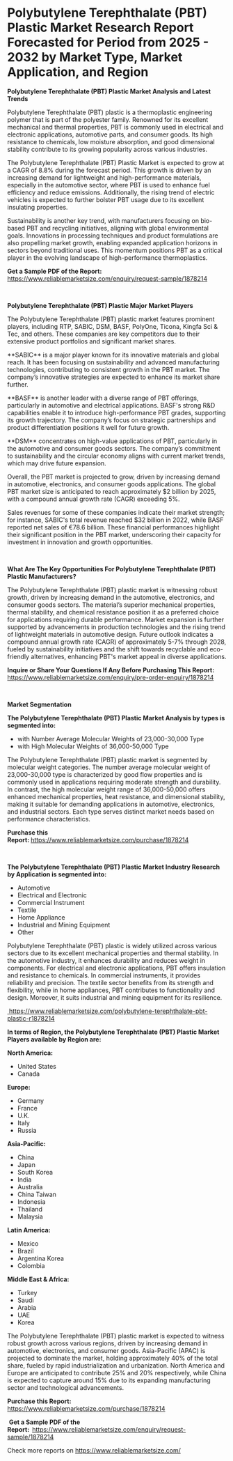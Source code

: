 <p><h1>Polybutylene Terephthalate (PBT) Plastic Market Research Report Forecasted for Period from 2025 -  2032 by Market Type, Market Application, and Region</h1></p><p><strong>Polybutylene Terephthalate (PBT) Plastic Market Analysis and Latest Trends</strong></p>
<p><p>Polybutylene Terephthalate (PBT) plastic is a thermoplastic engineering polymer that is part of the polyester family. Renowned for its excellent mechanical and thermal properties, PBT is commonly used in electrical and electronic applications, automotive parts, and consumer goods. Its high resistance to chemicals, low moisture absorption, and good dimensional stability contribute to its growing popularity across various industries.</p><p>The Polybutylene Terephthalate (PBT) Plastic Market is expected to grow at a CAGR of 8.8% during the forecast period. This growth is driven by an increasing demand for lightweight and high-performance materials, especially in the automotive sector, where PBT is used to enhance fuel efficiency and reduce emissions. Additionally, the rising trend of electric vehicles is expected to further bolster PBT usage due to its excellent insulating properties. </p><p>Sustainability is another key trend, with manufacturers focusing on bio-based PBT and recycling initiatives, aligning with global environmental goals. Innovations in processing techniques and product formulations are also propelling market growth, enabling expanded application horizons in sectors beyond traditional uses. This momentum positions PBT as a critical player in the evolving landscape of high-performance thermoplastics.</p></p>
<p><strong>Get a Sample PDF of the Report:&nbsp;</strong> <a href="https://www.reliablemarketsize.com/enquiry/request-sample/1878214?utm_campaign=1879&utm_medium=2&utm_source=Github&utm_content=ia&utm_term=03042025&utm_id=polybutylene-terephthalate-pbt-plastic">https://www.reliablemarketsize.com/enquiry/request-sample/1878214</a></p>
<p>&nbsp;</p>
<p><strong>Polybutylene Terephthalate (PBT) Plastic Major Market Players</strong></p>
<p><p>The Polybutylene Terephthalate (PBT) plastic market features prominent players, including RTP, SABIC, DSM, BASF, PolyOne, Ticona, Kingfa Sci & Tec, and others. These companies are key competitors due to their extensive product portfolios and significant market shares.</p><p>**SABIC** is a major player known for its innovative materials and global reach. It has been focusing on sustainability and advanced manufacturing technologies, contributing to consistent growth in the PBT market. The company’s innovative strategies are expected to enhance its market share further.</p><p>**BASF** is another leader with a diverse range of PBT offerings, particularly in automotive and electrical applications. BASF's strong R&D capabilities enable it to introduce high-performance PBT grades, supporting its growth trajectory. The company’s focus on strategic partnerships and product differentiation positions it well for future growth.</p><p>**DSM** concentrates on high-value applications of PBT, particularly in the automotive and consumer goods sectors. The company’s commitment to sustainability and the circular economy aligns with current market trends, which may drive future expansion.</p><p>Overall, the PBT market is projected to grow, driven by increasing demand in automotive, electronics, and consumer goods applications. The global PBT market size is anticipated to reach approximately $2 billion by 2025, with a compound annual growth rate (CAGR) exceeding 5%.</p><p>Sales revenues for some of these companies indicate their market strength; for instance, SABIC's total revenue reached $32 billion in 2022, while BASF reported net sales of €78.6 billion. These financial performances highlight their significant position in the PBT market, underscoring their capacity for investment in innovation and growth opportunities.</p></p>
<p>&nbsp;</p>
<p><strong>What Are The Key Opportunities For Polybutylene Terephthalate (PBT) Plastic Manufacturers?</strong></p>
<p><p>The Polybutylene Terephthalate (PBT) plastic market is witnessing robust growth, driven by increasing demand in the automotive, electronics, and consumer goods sectors. The material’s superior mechanical properties, thermal stability, and chemical resistance position it as a preferred choice for applications requiring durable performance. Market expansion is further supported by advancements in production technologies and the rising trend of lightweight materials in automotive design. Future outlook indicates a compound annual growth rate (CAGR) of approximately 5-7% through 2028, fueled by sustainability initiatives and the shift towards recyclable and eco-friendly alternatives, enhancing PBT's market appeal in diverse applications.</p></p>
<p><strong>Inquire or Share Your Questions If Any Before Purchasing This Report:</strong> <a href="https://www.reliablemarketsize.com/enquiry/pre-order-enquiry/1878214?utm_campaign=1879&utm_medium=2&utm_source=Github&utm_content=ia&utm_term=03042025&utm_id=polybutylene-terephthalate-pbt-plastic">https://www.reliablemarketsize.com/enquiry/pre-order-enquiry/1878214</a></p>
<p>&nbsp;</p>
<p><strong>Market Segmentation</strong></p>
<p><strong>The Polybutylene Terephthalate (PBT) Plastic Market Analysis by types is segmented into:</strong></p>
<p><ul><li>with Number Average Molecular Weights of 23,000-30,000 Type</li><li>with High Molecular Weights of 36,000-50,000 Type</li></ul></p>
<p><p>The Polybutylene Terephthalate (PBT) plastic market is segmented by molecular weight categories. The number average molecular weight of 23,000-30,000 type is characterized by good flow properties and is commonly used in applications requiring moderate strength and durability. In contrast, the high molecular weight range of 36,000-50,000 offers enhanced mechanical properties, heat resistance, and dimensional stability, making it suitable for demanding applications in automotive, electronics, and industrial sectors. Each type serves distinct market needs based on performance characteristics.</p></p>
<p><strong>Purchase this Report:&nbsp;</strong><a href="https://www.reliablemarketsize.com/purchase/1878214?utm_campaign=1879&utm_medium=2&utm_source=Github&utm_content=ia&utm_term=03042025&utm_id=polybutylene-terephthalate-pbt-plastic">https://www.reliablemarketsize.com/purchase/1878214</a></p>
<p>&nbsp;</p>
<p><strong>The Polybutylene Terephthalate (PBT) Plastic Market Industry Research by Application is segmented into:</strong></p>
<p><ul><li>Automotive</li><li>Electrical and Electronic</li><li>Commercial Instrument</li><li>Textile</li><li>Home Appliance</li><li>Industrial and Mining Equipment</li><li>Other</li></ul></p>
<p><p>Polybutylene Terephthalate (PBT) plastic is widely utilized across various sectors due to its excellent mechanical properties and thermal stability. In the automotive industry, it enhances durability and reduces weight in components. For electrical and electronic applications, PBT offers insulation and resistance to chemicals. In commercial instruments, it provides reliability and precision. The textile sector benefits from its strength and flexibility, while in home appliances, PBT contributes to functionality and design. Moreover, it suits industrial and mining equipment for its resilience.</p></p>
<p><a href="https://www.reliablemarketsize.com/polybutylene-terephthalate-pbt-plastic-r1878214?utm_campaign=1879&utm_medium=2&utm_source=Github&utm_content=ia&utm_term=03042025&utm_id=polybutylene-terephthalate-pbt-plastic">&nbsp;https://www.reliablemarketsize.com/polybutylene-terephthalate-pbt-plastic-r1878214</a></p>
<p><strong>In terms of Region, the Polybutylene Terephthalate (PBT) Plastic Market Players available by Region are:</strong></p>
<p>
    <p> <strong> North America: </strong>
        <ul>
            <li>United States</li>
            <li>Canada</li>
        </ul>
        </p> 
    <p> <strong> Europe: </strong>
        <ul>
            <li>Germany</li>
            <li>France</li>
            <li>U.K.</li>
            <li>Italy</li>
            <li>Russia</li>
        </ul>
        </p> 
    <p> <strong> Asia-Pacific: </strong>
        <ul>
            <li>China</li>
            <li>Japan</li>
            <li>South Korea</li>
            <li>India</li>
            <li>Australia</li>
            <li>China Taiwan</li>
            <li>Indonesia</li>
            <li>Thailand</li>
            <li>Malaysia</li>
        </ul>
        </p> 
    <p> <strong> Latin America: </strong>
        <ul>
            <li>Mexico</li>
            <li>Brazil</li>
            <li>Argentina Korea</li>
            <li>Colombia</li>
        </ul>
        </p> 
    <p> <strong> Middle East & Africa: </strong>
        <ul>
            <li>Turkey</li>
            <li>Saudi</li>
            <li>Arabia</li>
            <li>UAE</li>
            <li>Korea</li>
        </ul>
    </p>
    </p>
<p><p>The Polybutylene Terephthalate (PBT) plastic market is expected to witness robust growth across various regions, driven by increasing demand in automotive, electronics, and consumer goods. Asia-Pacific (APAC) is projected to dominate the market, holding approximately 40% of the total share, fueled by rapid industrialization and urbanization. North America and Europe are anticipated to contribute 25% and 20% respectively, while China is expected to capture around 15% due to its expanding manufacturing sector and technological advancements.</p></p>
<p><strong>Purchase this Report: </strong><a href="https://www.reliablemarketsize.com/purchase/1878214?utm_campaign=1879&utm_medium=2&utm_source=Github&utm_content=ia&utm_term=03042025&utm_id=polybutylene-terephthalate-pbt-plastic">https://www.reliablemarketsize.com/purchase/1878214</a></p>
<p>&nbsp;<strong>Get a Sample PDF of the Report:&nbsp;&nbsp;</strong><a href="https://www.reliablemarketsize.com/enquiry/request-sample/1878214?utm_campaign=1879&utm_medium=2&utm_source=Github&utm_content=ia&utm_term=03042025&utm_id=polybutylene-terephthalate-pbt-plastic">https://www.reliablemarketsize.com/enquiry/request-sample/1878214</a></p>
<p><strong></strong></p>
<p>Check more reports on <a href="https://www.reliablemarketsize.com/?utm_campaign=1879&utm_medium=2&utm_source=Github&utm_content=ia&utm_term=03042025&utm_id=polybutylene-terephthalate-pbt-plastic">https://www.reliablemarketsize.com/</a></p>